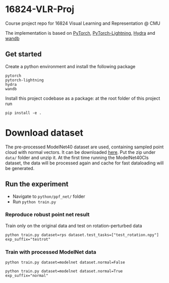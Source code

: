 # 16824-VLR-Proj
Course project repo for 16824 Visual Learning and Representation @ CMU

The implementation is based on [PyTorch](https://pytorch.org/), [PyTorch-Lightning](https://www.pytorchlightning.ai/), [Hydra](https://hydra.cc/docs/intro/) and [wandb](https://docs.wandb.ai/)

## Get started

Create a python environment and install the following package
```
pytorch
pytorch-lightning
hydra
wandb
```

Install this project codebase as a package: at the root folder of this project run
```
pip install -e .
```

# Download dataset

The pre-processed ModelNet40 dataset are used, containing sampled point cloud with normal vectors. It can be downloaded [here](https://shapenet.cs.stanford.edu/media/modelnet40_normal_resampled.zip). Put the zip under `data/` folder and unzip it. At the first time running the ModelNet40Cls dataset, the data will be processed again and cache for fast dataloading will be generated. 

## Run the experiment

* Navigate to `python/ppf_net/` folder
* Run `python train.py`

### Reproduce robust point net result

Train only on the original data and test on rotation-perturbed data
```
python train.py dataset=rps dataset.test_tasks=["test_rotation.npy"] exp_suffix="testrot"
```

### Train with processed ModelNet data

```
python train.py dataset=modelnet dataset.normal=False 

python train.py dataset=modelnet dataset.normal=True exp_suffix="normal"

